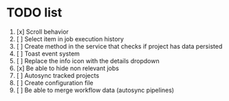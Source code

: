 # TODO list

1. [x] Scroll behavior
2. [ ] Select item in job execution history
3. [ ] Create method in the service that checks if project has data persisted
4. [ ] Toast event system
5. [ ] Replace the info icon with the details dropdown
6. [x] Be able to hide non relevant jobs
7. [ ] Autosync tracked projects
8. [ ] Create configuration file
9. [ ] Be able to merge workflow data (autosync pipelines)